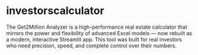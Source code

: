# investorscalculator
The Get2Million Analyzer is a high-performance real estate calculator that mirrors the power and flexibility of advanced Excel models — now rebuilt as a modern, interactive Streamlit app.  This tool was built for real investors who need precision, speed, and complete control over their numbers.
